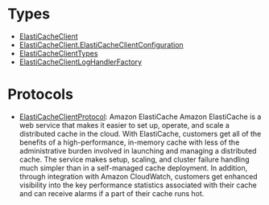 # Types

  - [ElastiCacheClient](/aws-sdk-swift/reference/0.x/AWSElastiCache/ElastiCacheClient)
  - [ElastiCacheClient.ElastiCacheClientConfiguration](/aws-sdk-swift/reference/0.x/AWSElastiCache/ElastiCacheClient_ElastiCacheClientConfiguration)
  - [ElastiCacheClientTypes](/aws-sdk-swift/reference/0.x/AWSElastiCache/ElastiCacheClientTypes)
  - [ElastiCacheClientLogHandlerFactory](/aws-sdk-swift/reference/0.x/AWSElastiCache/ElastiCacheClientLogHandlerFactory)

# Protocols

  - [ElastiCacheClientProtocol](/aws-sdk-swift/reference/0.x/AWSElastiCache/ElastiCacheClientProtocol):
    Amazon ElastiCache Amazon ElastiCache is a web service that makes it easier to set up, operate, and scale a distributed cache in the cloud. With ElastiCache, customers get all of the benefits of a high-performance, in-memory cache with less of the administrative burden involved in launching and managing a distributed cache. The service makes setup, scaling, and cluster failure handling much simpler than in a self-managed cache deployment. In addition, through integration with Amazon CloudWatch, customers get enhanced visibility into the key performance statistics associated with their cache and can receive alarms if a part of their cache runs hot.
